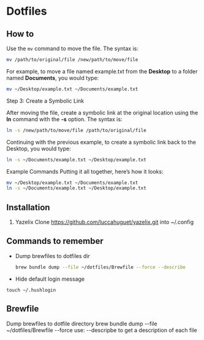 # Dotfiles

## How to

Use the `mv` command to move the file. The syntax is:

```bash
mv /path/to/original/file /new/path/to/move/file
```

For example, to move a file named example.txt from the **Desktop** to a folder named **Documents**, you would type:

```bash
mv ~/Desktop/example.txt ~/Documents/example.txt
```

Step 3: Create a Symbolic Link

After moving the file, create a symbolic link at the original location using the **ln** command with the **-s** option. The syntax is:

```bash
ln -s /new/path/to/move/file /path/to/original/file
```

Continuing with the previous example, to create a symbolic link back to the Desktop, you would type:

```bash
ln -s ~/Documents/example.txt ~/Desktop/example.txt
```

Example Commands
Putting it all together, here’s how it looks:

```bash
mv ~/Desktop/example.txt ~/Documents/example.txt
ln -s ~/Documents/example.txt ~/Desktop/example.txt
```

## Installation

1. Yazelix
   Clone https://github.com/luccahuguet/yazelix.git into ~/.config

## Commands to remember

- Dump brewfiles to dotfiles dir

  ```bash
  brew bundle dump --file ~/dotfiles/Brewfile --force --describe
  ```

- Hide default login message

```base
touch ~/.hushlogin
```

## Brewfile

Dump brewfiles to dotfile directory
brew bundle dump --file ~/dotfiles/Brewfile --force use: --descripbe to get a description of each file

